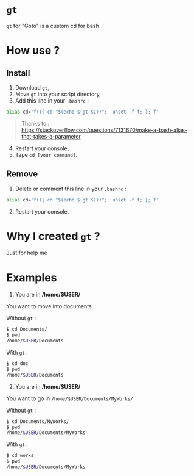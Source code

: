 # `gt`

`gt` for "Goto" is a custom cd for bash

# How use ?

## Install

1. Download `gt`,
2. Move `gt` into your script directory,
3. Add this line in your `.bashrc` :

```bash
alias cd='f(){ cd "$(echo $(gt $1))";  unset -f f; }; f'
```

> Thanks to :  
> https://stackoverflow.com/questions/7131670/make-a-bash-alias-that-takes-a-parameter

4. Restart your console,
5. Tape `cd [your command]`.

## Remove

1. Delete or comment this line in your `.bashrc` :

```bash
alias cd='f(){ cd "$(echo $(gt $1))";  unset -f f; }; f'
```

2. Restart your console.

# Why I created `gt` ?

Just for help me

# Examples

1. You are in **/home/$USER/**

You want to move into documents

Without `gt` :
```sh
$ cd Documents/
$ pwd
/home/$USER/Documents
```

With `gt` :

```sh
$ cd doc
$ pwd
/home/$USER/Documents
```

2. You are in **/home/$USER/**  

You want to go in `/home/$USER/Documents/MyWorks/`

Without `gt` :
```sh
$ cd Documents/MyWorks/
$ pwd
/home/$USER/Documents/MyWorks
```

With `gt` :

```sh
$ cd works
$ pwd
/home/$USER/Documents/MyWorks
```